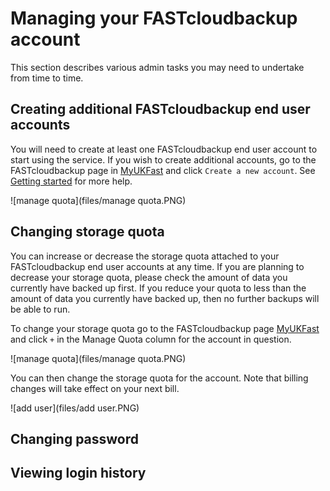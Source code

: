 # Managing your FASTcloudbackup account

This section describes various admin tasks you may need to undertake from time to time.

## Creating additional FASTcloudbackup end user accounts

You will need to create at least one FASTcloudbackup end user account to start using the service.  If you wish to create additional accounts, go to the FASTcloudbackup page in [MyUKFast](https://www.ukfast.co.uk/myukfast.html) and click `Create a new account`.  See [Getting started](link) for more help.

![manage quota](files/manage quota.PNG)

## Changing storage quota

You can increase or decrease the storage quota attached to your FASTcloudbackup end user accounts at any time.  If you are planning to decrease your storage quota, please check the amount of data you currently have backed up first.  If you reduce your quota to less than the amount of data you currently have backed up, then no further backups will be able to run.

To change your storage quota go to the FASTcloudbackup page [MyUKFast](https://www.ukfast.co.uk/myukfast.html) and click `+` in the Manage Quota column for the account in question.  

![manage quota](files/manage quota.PNG)

You can then change the storage quota for the account.  Note that billing changes will take effect on your next bill.

![add user](files/add user.PNG)

## Changing password 


## Viewing login history



